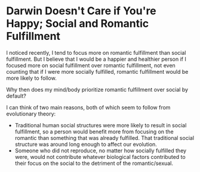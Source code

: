 # Darwin Doesn't Care if You're Happy; Social and Romantic Fulfillment

I noticed recently, I tend to focus more on romantic fulfillment than social fulfillment. But I believe that I would be a happier and healthier person if I focused more on social fulfillment over romantic fulfillment, not even counting that if I were more socially fulfilled, romantic fulfillment would be more likely to follow.

Why then does my mind/body prioritize romantic fulfillment over social by default?

I can think of two main reasons, both of which seem to follow from evolutionary theory:

- Traditional human social structures were more likely to result in social fulfillment, so a person would benefit more from focusing on the romantic than something that was already fulfilled. That traditional social structure was around long enough to affect our evolution.
- Someone who did not reproduce, no matter how socially fulfilled they were, would not contribute whatever biological factors contributed to their focus on the social to the detriment of the romantic/sexual.
